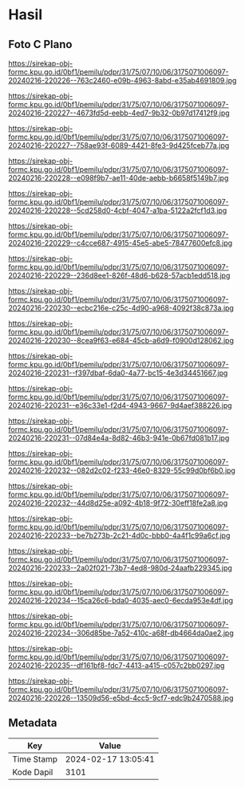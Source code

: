 # Hasil

## Foto C Plano

https://sirekap-obj-formc.kpu.go.id/0bf1/pemilu/pdpr/31/75/07/10/06/3175071006097-20240216-220226--763c2460-e09b-4963-8abd-e35ab4691809.jpg

https://sirekap-obj-formc.kpu.go.id/0bf1/pemilu/pdpr/31/75/07/10/06/3175071006097-20240216-220227--4673fd5d-eebb-4ed7-9b32-0b97d17412f9.jpg

https://sirekap-obj-formc.kpu.go.id/0bf1/pemilu/pdpr/31/75/07/10/06/3175071006097-20240216-220227--758ae93f-6089-4421-8fe3-9d425fceb77a.jpg

https://sirekap-obj-formc.kpu.go.id/0bf1/pemilu/pdpr/31/75/07/10/06/3175071006097-20240216-220228--e098f9b7-ae11-40de-aebb-b6658f5149b7.jpg

https://sirekap-obj-formc.kpu.go.id/0bf1/pemilu/pdpr/31/75/07/10/06/3175071006097-20240216-220228--5cd258d0-4cbf-4047-a1ba-5122a2fcf1d3.jpg

https://sirekap-obj-formc.kpu.go.id/0bf1/pemilu/pdpr/31/75/07/10/06/3175071006097-20240216-220229--c4cce687-4915-45e5-abe5-78477600efc8.jpg

https://sirekap-obj-formc.kpu.go.id/0bf1/pemilu/pdpr/31/75/07/10/06/3175071006097-20240216-220229--236d8ee1-826f-48d6-b628-57acb1edd518.jpg

https://sirekap-obj-formc.kpu.go.id/0bf1/pemilu/pdpr/31/75/07/10/06/3175071006097-20240216-220230--ecbc216e-c25c-4d90-a968-4092f38c873a.jpg

https://sirekap-obj-formc.kpu.go.id/0bf1/pemilu/pdpr/31/75/07/10/06/3175071006097-20240216-220230--8cea9f63-e684-45cb-a6d9-f0900d128062.jpg

https://sirekap-obj-formc.kpu.go.id/0bf1/pemilu/pdpr/31/75/07/10/06/3175071006097-20240216-220231--f397dbaf-6da0-4a77-bc15-4e3d34451667.jpg

https://sirekap-obj-formc.kpu.go.id/0bf1/pemilu/pdpr/31/75/07/10/06/3175071006097-20240216-220231--e36c33e1-f2d4-4943-9667-9d4aef388226.jpg

https://sirekap-obj-formc.kpu.go.id/0bf1/pemilu/pdpr/31/75/07/10/06/3175071006097-20240216-220231--07d84e4a-8d82-46b3-941e-0b67fd081b17.jpg

https://sirekap-obj-formc.kpu.go.id/0bf1/pemilu/pdpr/31/75/07/10/06/3175071006097-20240216-220232--082d2c02-f233-46e0-8329-55c99d0bf6b0.jpg

https://sirekap-obj-formc.kpu.go.id/0bf1/pemilu/pdpr/31/75/07/10/06/3175071006097-20240216-220232--44d8d25e-a092-4b18-9f72-30eff18fe2a8.jpg

https://sirekap-obj-formc.kpu.go.id/0bf1/pemilu/pdpr/31/75/07/10/06/3175071006097-20240216-220233--be7b273b-2c21-4d0c-bbb0-4a4f1c99a6cf.jpg

https://sirekap-obj-formc.kpu.go.id/0bf1/pemilu/pdpr/31/75/07/10/06/3175071006097-20240216-220233--2a02f021-73b7-4ed8-980d-24aafb229345.jpg

https://sirekap-obj-formc.kpu.go.id/0bf1/pemilu/pdpr/31/75/07/10/06/3175071006097-20240216-220234--15ca26c6-bda0-4035-aec0-6ecda953e4df.jpg

https://sirekap-obj-formc.kpu.go.id/0bf1/pemilu/pdpr/31/75/07/10/06/3175071006097-20240216-220234--306d85be-7a52-410c-a68f-db4664da0ae2.jpg

https://sirekap-obj-formc.kpu.go.id/0bf1/pemilu/pdpr/31/75/07/10/06/3175071006097-20240216-220235--df161bf8-fdc7-4413-a415-c057c2bb0297.jpg

https://sirekap-obj-formc.kpu.go.id/0bf1/pemilu/pdpr/31/75/07/10/06/3175071006097-20240216-220226--13509d56-e5bd-4cc5-9cf7-edc9b2470588.jpg


## Metadata

| Key        | Value               |
| ---------- | ------------------- |
| Time Stamp | 2024-02-17 13:05:41 |
| Kode Dapil | 3101                |



